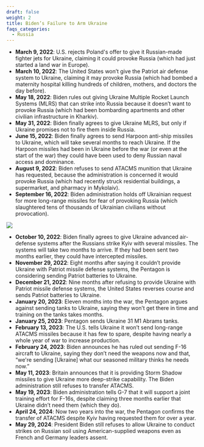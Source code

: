 ```yaml
---
draft: false
weight: 2
title: Biden’s Failure to Arm Ukraine
faqs_categories:
  - Russia
---
```

* **March 9, 2022**: U.S. rejects Poland's offer to give it Russian-made fighter jets for Ukraine, claiming it could provoke Russia (which had just started a land war in Europe).
* **March 10, 2022**: The United States won’t give the Patriot air defense system to Ukraine, claiming it may provoke Russia (which had bombed a maternity hospital killing hundreds of children, mothers, and doctors the day before).
* **May 18, 2022**: Biden rules out giving Ukraine Multiple Rocket Launch Systems (MLRS) that can strike into Russia because it doesn’t want to provoke Russia (which had been bombarding apartments and other civilian infrastructure in Kharkiv).
* **May 31, 2022**: Biden finally agrees to give Ukraine MLRS, but only if Ukraine promises not to fire them inside Russia.
* **June 15, 2022**: Biden finally agrees to send Harpoon anti-ship missiles to Ukraine, which will take several months to reach Ukraine. If the Harpoon missiles had been in Ukraine before the war (or even at the start of the war) they could have been used to deny Russian naval access and dominance.
* **August 9, 2022**: Biden refuses to send ATACMS munition that Ukraine has requested, because the administration is concerned it would provoke Russia (which had recently struck residential buildings, a supermarket, and pharmacy in Mykolaiv).
* **September 16, 2022**: Biden administration holds off Ukrainian request for more long-range missiles for fear of provoking Russia (which slaughtered tens of thousands of Ukrainian civilians without provocation).

![](/img/focus/screenshot-2024-06-21-at-8.31.04 pm.jpeg)

* **October 10, 2022**: Biden finally agrees to give Ukraine advanced air- defense systems after the Russians strike Kyiv with several missiles. The systems will take two months to arrive. If they had been sent two months earlier, they could have intercepted missiles.
* **November 29, 2022**: Eight months after saying it couldn’t provide Ukraine with Patriot missile defense systems, the Pentagon is considering sending Patriot batteries to Ukraine.
* **December 21, 2022**: Nine months after refusing to provide Ukraine with Patriot missile defense systems, the United States reverses course and sends Patriot batteries to Ukraine.
* **January 20, 2023**: Eleven months into the war, the Pentagon argues against sending tanks to Ukraine, saying they won’t get there in time and training on the tanks takes months.
* **January 25, 2023**: Pentagon sends Ukraine 31 M1 Abrams tanks.
* **February 13, 2023**: The U.S. tells Ukraine it won’t send long-range ATACMS missiles because it has few to spare, despite having nearly a whole year of war to increase production.
* **February 24, 2023**: Biden announces he has ruled out sending F-16 aircraft to Ukraine, saying they don’t need the weapons now and that, “we're sending \[Ukraine] what our seasoned military thinks he needs now.”
* **May 11, 2023**: Britain announces that it is providing Storm Shadow missiles to give Ukraine more deep-strike capability. The Biden administration still refuses to transfer ATACMS.
* **May 19, 2023**: Biden administration tells G-7 that it will support a joint training effort for F-16s, despite claiming three months earlier that Ukraine didn’t need them (which they do).
* **April 24, 2024**: Now two years into the war, the Pentagon confirms the transfer of ATACMS despite Kyiv having requested them for over a year.
* **May 29, 2024**: President Biden still refuses to allow Ukraine to conduct strikes on Russian soil using American-supplied weapons even as French and Germany leaders assent.